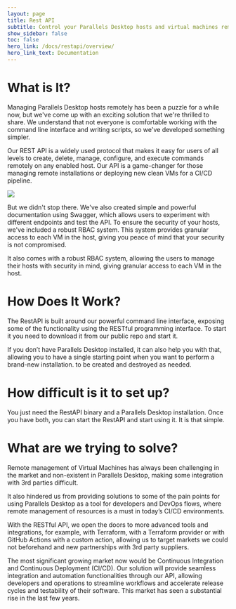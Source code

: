 ```yaml
---
layout: page
title: Rest API
subtitle: Control your Parallels Desktop hosts and virtual machines remotely
show_sidebar: false
toc: false
hero_link: /docs/restapi/overview/
hero_link_text: Documentation
---
```


# What is It?

Managing Parallels Desktop hosts remotely has been a puzzle for a while now, but we've come up with an exciting solution that we're thrilled to share. We understand that not everyone is comfortable working with the command line interface and writing scripts, so we've developed something simpler. 

Our REST API is a widely used protocol that makes it easy for users of all levels to create, delete, manage, configure, and execute commands remotely on any enabled host. Our API is a game-changer for those managing remote installations or deploying new clean VMs for a CI/CD pipeline. 

<div class="flex-center"><img src="../../../assets/img/restapi_swagger.png"></div>

But we didn't stop there. We've also created simple and powerful documentation using Swagger, which allows users to experiment with different endpoints and test the API. To ensure the security of your hosts, we've included a robust RBAC system. This system provides granular access to each VM in the host, giving you peace of mind that your security is not compromised.

It also comes with a robust RBAC system, allowing the users to manage their hosts with security in mind, giving granular access to each VM in the host.

# How Does It Work?

The RestAPI is built around our powerful command line interface, exposing some of the functionality using the RESTful programming interface. To start it you need to download it from our public repo and start it.

If you don’t have Parallels Desktop installed, it can also help you with that, allowing you to have a single starting point when you want to perform a brand-new installation.
to be created and destroyed as needed.

# How difficult is it to set up?

You just need the RestAPI binary and a Parallels Desktop installation. Once you have both, you can start the RestAPI and start using it. It is that simple.

# What are we trying to solve?

Remote management of Virtual Machines has always been challenging in the market and non-existent in Parallels Desktop, making some integration with 3rd parties difficult.

It also hindered us from providing solutions to some of the pain points for using Parallels Desktop as a tool for developers and DevOps flows, where remote management of resources is a must in today’s CI/CD environments.

With the RESTful API, we open the doors to more advanced tools and integrations, for example, with Terraform, with a Terraform provider or with GitHub Actions with a custom action, allowing us to target markets we could not beforehand and new partnerships with 3rd party suppliers.

The most significant growing market now would be Continuous Integration and Continuous Deployment (CI/CD). Our solution will provide seamless integration and automation functionalities through our API, allowing developers and operations to streamline workflows and accelerate release cycles and testability of their software. This market has seen a substantial rise in the last few years.